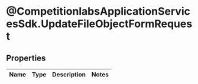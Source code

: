 # @CompetitionlabsApplicationServicesSdk.UpdateFileObjectFormRequest

## Properties

Name | Type | Description | Notes
------------ | ------------- | ------------- | -------------


